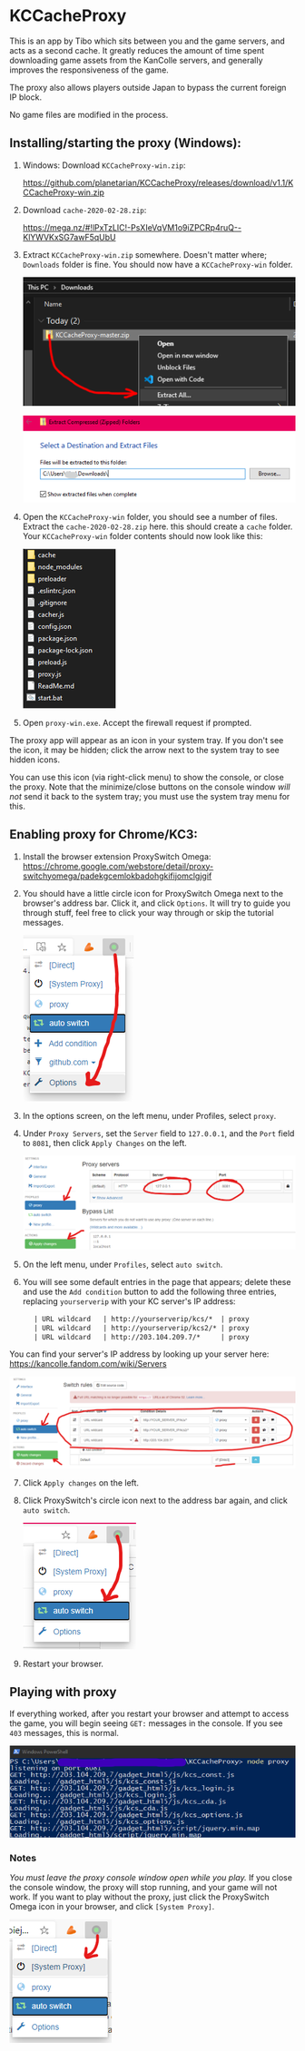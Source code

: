 # KCCacheProxy
This is an app by Tibo which sits between you and the game servers, and acts as a
second cache. It greatly reduces the amount of time spent downloading game assets
from the KanColle servers, and generally improves the responsiveness of the game.

The proxy also allows players outside Japan to bypass the current foreign IP block.

No game files are modified in the process.


## Installing/starting the proxy (Windows):

1) Windows: Download `KCCacheProxy-win.zip`:

   https://github.com/planetarian/KCCacheProxy/releases/download/v1.1/KCCacheProxy-win.zip

2) Download `cache-2020-02-28.zip`:

   https://mega.nz/#!lPxTzLIC!-PsXIeVqVM1o9iZPCRp4ruQ--KlYWVKxSG7awF5qUbU

3) Extract `KCCacheProxy-win.zip` somewhere. Doesn't matter where;
   `Downloads` folder is fine. You should now have a `KCCacheProxy-win` folder.
   
   ![Right click the file and click 'extract'](/KCCacheProxy/A4.png)
   
   ![Then extract to your Downloads folder, or wherever](/KCCacheProxy/A4b.png)

4) Open the `KCCacheProxy-win` folder, you should see a number of files.
   Extract the `cache-2020-02-28.zip` here. this should create a `cache` folder.
   Your `KCCacheProxy-win` folder contents should now look like this:
   
   ![KCCacheProxy-master folder contents](/KCCacheProxy/A5.png)

5) Open `proxy-win.exe`. Accept the firewall request if prompted.

The proxy app will appear as an icon in your system tray.
If you don't see the icon, it may be hidden; click the arrow next to the system tray
to see hidden icons.

You can use this icon (via right-click menu) to show the console, or close the proxy.
Note that the minimize/close buttons on the console window *will not* send it back to
the system tray; you must use the system tray menu for this.

 
## Enabling proxy for Chrome/KC3:

1) Install the browser extension ProxySwitch Omega:
   https://chrome.google.com/webstore/detail/proxy-switchyomega/padekgcemlokbadohgkifijomclgjgif

2) You should have a little circle icon for ProxySwitch Omega next to the browser's
   address bar. Click it, and click `Options`. It will try to guide you
   through stuff, feel free to click your way through or skip the tutorial messages.

   ![Accessing ProxySwitch Omega options](/KCCacheProxy/B2.png)

3) In the options screen, on the left menu, under Profiles, select `proxy`.
4) Under `Proxy Servers`, set the `Server` field to `127.0.0.1`,
   and the `Port` field to `8081`, then click `Apply Changes` on the left.

   ![Configuring proxy server](/KCCacheProxy/B4.png)

5) On the left menu, under `Profiles`, select `auto switch`.
6) You will see some default entries in the page that appears; delete these
   and use the `Add condition` button to add the following three entries,
   replacing `yourserverip` with your KC server's IP address:
```      | Condition Type | Condition Details          | Profile
      | URL wildcard   | http://yourserverip/kcs/*  | proxy
      | URL wildcard   | http://yourserverip/kcs2/* | proxy
      | URL wildcard   | http://203.104.209.7/*     | proxy
```
   You can find your server's IP address by looking up your server here:
   https://kancolle.fandom.com/wiki/Servers

   ![Configuring proxy traffic](/KCCacheProxy/B6.png)

7) Click `Apply changes` on the left.
8) Click ProxySwitch's circle icon next to the address bar again,
   and click `auto switch`.

   ![Activating the proxy connection](/KCCacheProxy/B8.png)

9) Restart your browser.


## Playing with proxy

If everything worked, after you restart your browser and attempt to access the game,
you will begin seeing `GET:` messages in the console. If you see `403` messages, this is normal.

   ![Normal proxy operation](/KCCacheProxy/C1.png)

### Notes
*You must leave the proxy console window open while you play.*
If you close the console window, the proxy will stop running, and your game will not work.
If you want to play without the proxy, just click the ProxySwitch Omega icon
in your browser, and click `[System Proxy]`.

   ![Disabling proxy](/KCCacheProxy/C2.png)
